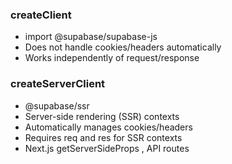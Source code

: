 ### createClient
* import @supabase/supabase-js
* Does not handle cookies/headers automatically
* Works independently of request/response

### createServerClient
* @supabase/ssr
* Server-side rendering (SSR) contexts
* Automatically manages cookies/headers
* Requires req and res for SSR contexts
* Next.js getServerSideProps , API routes